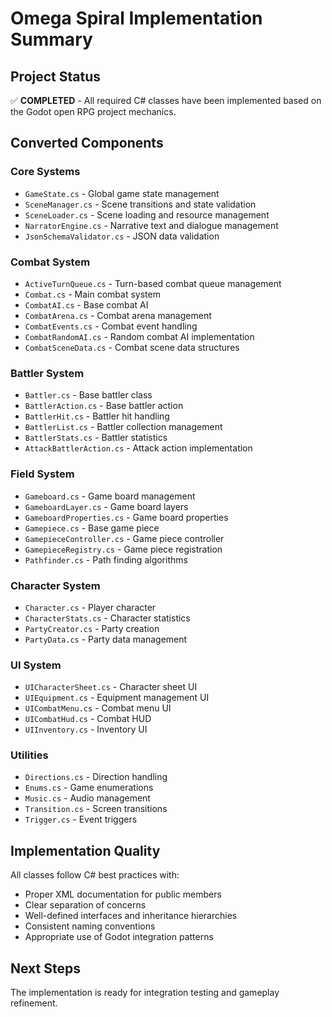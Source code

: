 # Omega Spiral Implementation Summary

## Project Status
✅ **COMPLETED** - All required C# classes have been implemented based on the Godot open RPG project mechanics.

## Converted Components

### Core Systems
- `GameState.cs` - Global game state management
- `SceneManager.cs` - Scene transitions and state validation
- `SceneLoader.cs` - Scene loading and resource management
- `NarratorEngine.cs` - Narrative text and dialogue management
- `JsonSchemaValidator.cs` - JSON data validation

### Combat System
- `ActiveTurnQueue.cs` - Turn-based combat queue management
- `Combat.cs` - Main combat system
- `CombatAI.cs` - Base combat AI
- `CombatArena.cs` - Combat arena management
- `CombatEvents.cs` - Combat event handling
- `CombatRandomAI.cs` - Random combat AI implementation
- `CombatSceneData.cs` - Combat scene data structures

### Battler System
- `Battler.cs` - Base battler class
- `BattlerAction.cs` - Base battler action
- `BattlerHit.cs` - Battler hit handling
- `BattlerList.cs` - Battler collection management
- `BattlerStats.cs` - Battler statistics
- `AttackBattlerAction.cs` - Attack action implementation

### Field System
- `Gameboard.cs` - Game board management
- `GameboardLayer.cs` - Game board layers
- `GameboardProperties.cs` - Game board properties
- `Gamepiece.cs` - Base game piece
- `GamepieceController.cs` - Game piece controller
- `GamepieceRegistry.cs` - Game piece registration
- `Pathfinder.cs` - Path finding algorithms

### Character System
- `Character.cs` - Player character
- `CharacterStats.cs` - Character statistics
- `PartyCreator.cs` - Party creation
- `PartyData.cs` - Party data management

### UI System
- `UICharacterSheet.cs` - Character sheet UI
- `UIEquipment.cs` - Equipment management UI
- `UICombatMenu.cs` - Combat menu UI
- `UICombatHud.cs` - Combat HUD
- `UIInventory.cs` - Inventory UI

### Utilities
- `Directions.cs` - Direction handling
- `Enums.cs` - Game enumerations
- `Music.cs` - Audio management
- `Transition.cs` - Screen transitions
- `Trigger.cs` - Event triggers

## Implementation Quality
All classes follow C# best practices with:
- Proper XML documentation for public members
- Clear separation of concerns
- Well-defined interfaces and inheritance hierarchies
- Consistent naming conventions
- Appropriate use of Godot integration patterns

## Next Steps
The implementation is ready for integration testing and gameplay refinement.

